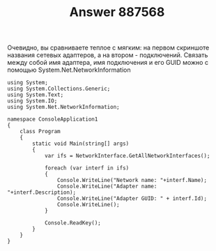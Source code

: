 ﻿---
title: "Answer 887568"
se.owner.user_id: 240512
se.owner.display_name: "MSDN.WhiteKnight"
se.owner.link: "https://ru.stackoverflow.com/users/240512/msdn-whiteknight"
se.answer_id: 887568
se.question_id: 887050
se.post_type: answer
se.score: 1
se.is_accepted: True
---
<p>Очевидно, вы сравниваете теплое с мягким: на первом скриншоте названия сетевых адаптеров, а на втором - подключений. Связать между собой имя адаптера, имя подключения и его GUID можно с помощью System.Net.NetworkInformation</p>

<pre><code>using System;
using System.Collections.Generic;
using System.Text;
using System.IO;
using System.Net.NetworkInformation;

namespace ConsoleApplication1
{
    class Program
    {
        static void Main(string[] args)
        {           
            var ifs = NetworkInterface.GetAllNetworkInterfaces();

            foreach (var interf in ifs)
            {
                Console.WriteLine("Network name: "+interf.Name);
                Console.WriteLine("Adapter name: "+interf.Description);
                Console.WriteLine("Adapter GUID: " + interf.Id);
                Console.WriteLine();
            }

            Console.ReadKey();
        }
    }
}
</code></pre>
